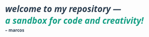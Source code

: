 <h1 style="font-family: 'Segoe UI', Tahoma, Geneva, Verdana, sans-serif; font-weight: 700; color: #2c3e50; font-style: italic; text-align: left;">
  welcome to my repository —<br/>
  <span style="color: #16a085;">a sandbox for code and creativity!</span>  
</h1>
<p style="font-family: 'Segoe UI', Tahoma, Geneva, Verdana, sans-serif; font-weight: 700; color: #2c3e50; margin-top: -1rem; text-align: left;">
  – marcos
</p>
